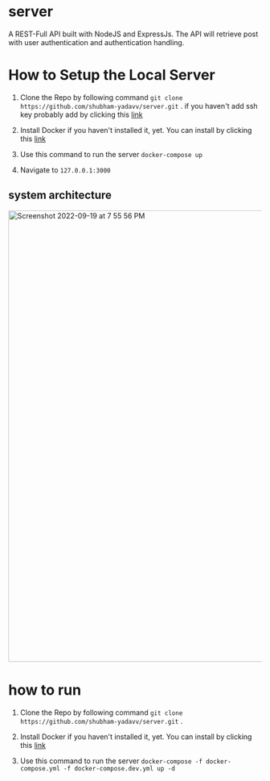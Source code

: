 
# server

A REST-Full API built with NodeJS and ExpressJs. The API will retrieve post with user authentication and authentication handling.

# How to Setup the Local Server 

1. Clone the Repo by following command
  `git clone https://github.com/shubham-yadavv/server.git` .
  if you haven't add ssh key probably add by clicking this <a href = "https://help.github.com/en/github/authenticating-to-github/connecting-to-github-with-ssh">link</a>

2. Install Docker if you haven't installed it, yet. You can install by clicking this  <a href="https://www.docker.com/">link</a>

3. Use this command to run the server 
   `docker-compose up`
   
4. Navigate to `127.0.0.1:3000`

## system architecture
<img width="896" alt="Screenshot 2022-09-19 at 7 55 56 PM" src="https://user-images.githubusercontent.com/68185027/191042648-e67bde6f-4158-491d-9188-ac59c06b4747.png">


# how to run 

1. Clone the Repo by following command
  `git clone https://github.com/shubham-yadavv/server.git` .

2. Install Docker if you haven't installed it, yet. You can install by clicking this  <a href="https://www.docker.com/">link</a>

3. Use this command to run the server 
   `docker-compose -f docker-compose.yml -f docker-compose.dev.yml up -d`